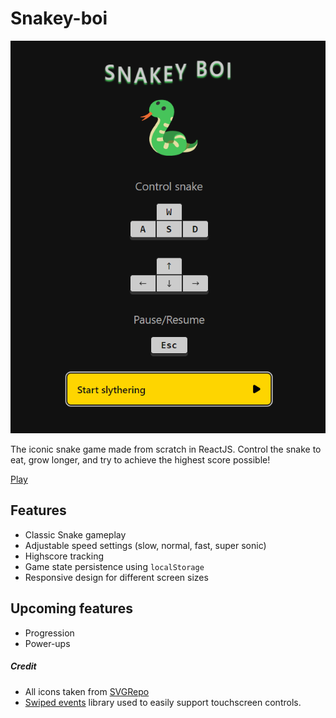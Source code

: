 # Snakey-boi

![Preview](preview.jpg)

The iconic snake game made from scratch in ReactJS.
Control the snake to eat, grow longer, and try to achieve the highest score possible!

[Play](https://snakey-boi.vercel.app/)

## Features

- Classic Snake gameplay
- Adjustable speed settings (slow, normal, fast, super sonic)
- Highscore tracking
- Game state persistence using `localStorage`
- Responsive design for different screen sizes

## Upcoming features

- Progression
- Power-ups

##### Credit

- All icons taken from [SVGRepo](https://www.svgrepo.com/)
- [Swiped events](https://github.com/john-doherty/swiped-events) library used to easily support touchscreen controls.
